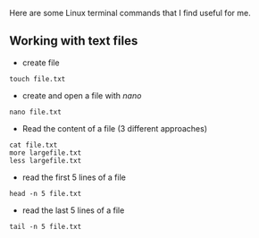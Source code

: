 Here are some Linux terminal commands that I find useful for me.

## Working with text files

- create file

```shell
touch file.txt
```
- create and open a file with _nano_

```shell
nano file.txt
```

- Read the content of a file (3 different approaches)

```shell
cat file.txt
more largefile.txt
less largefile.txt
```

- read the first 5 lines of a file

```shell
head -n 5 file.txt
```

- read the last 5 lines of a file

```shell
tail -n 5 file.txt
```
